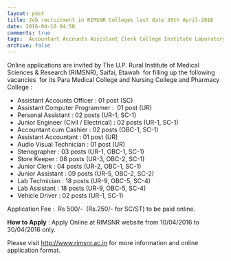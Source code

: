 ```yaml
---
layout: post
title: Job recruitment in RIMSNR Colleges last date 30th April-2016   
date: 2016-04-10 04:50
comments: true
tags:  Accountant Accounts Assistant Clerk College Institute Laboratory Medical Officer Online PA-PS Programmer Steno Store-Keeper Technician 
archive: false
---
```

Online applications are invited by The U.P. Rural Institute of Medical Sciences & Research (RIMSNR), Saifai, Etawah  for filling up the following vacancies  for its Para Medical College and Nursing College and Pharmacy College :

- Assistant Accounts Officer : 01 post (SC)
- Assistant Computer Programmer :  01 post (UR) 
- Personal Assistant : 02 posts (UR-1, SC-1)
- Junior Engineer (Civil / Electrical) : 02 posts (UR-1, SC-1) 
- Accountant cum Cashier : 02 posts (OBC-1, SC-1)
- Assistant Accountant : 01 post (UR)
- Audio Visual Technician : 01 post (UR)
- Stenographer : 03 posts (UR-1, OBC-1, SC-1)
- Store Keeper : 08 posts (UR-3, OBC-2, SC-1)
- Junior Clerk : 04 posts (UR-2, OBC-1, SC-1)
- Junior Assistant : 09 posts (UR-5, OBC-2, SC-2)
- Lab Technician : 18 posts (UR-9, OBC-5, SC-4)
- Lab Assistant : 18 posts (UR-9, OBC-5, SC-4)
- Vehicle Driver : 02 posts (UR-1, SC-1)  

Application Fee :  Rs 500/-  (Rs.250/- for SC/ST) to be paid online. 



**How to Apply** : Apply Online at RIMSNR website from 10/04/2016 to 30/04/2016 only.  




Please visit <http://www.rimsnr.ac.in> for more information and online application format. 